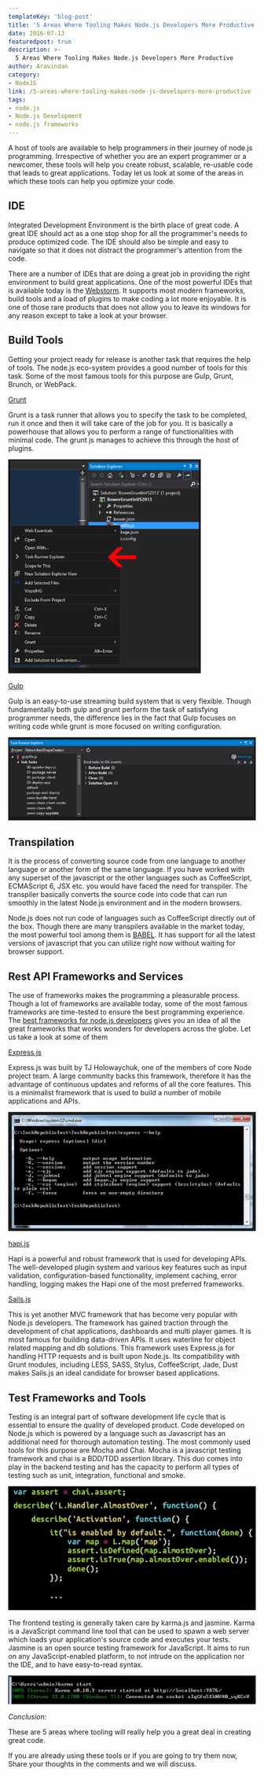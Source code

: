 ```yaml
---
templateKey: 'blog-post'
title: '5 Areas Where Tooling Makes Node.js Developers More Productive'
date: 2016-07-13
featuredpost: true
description: >-
  5 Areas Where Tooling Makes Node.js Developers More Productive
author: Aravindan
category:
- NodeJS
link: /5-areas-where-tooling-makes-node-js-developers-more-productive
tags:
- node.js
- Node.js Development
- node.js frameworks
---
```



A host of tools are available to help programmers in their journey of node.js programming. Irrespective of whether you are an expert programmer or a newcomer, these tools will help you create robust, scalable, re-usable code that leads to great applications. Today let us look at some of the areas in which these tools can help you optimize your code.

## IDE

Integrated Development Environment is the birth place of great code. A great IDE should act as a one stop shop for all the programmer's needs to produce optimized code. The IDE should also be simple and easy to navigate so that it does not distract the programmer's attention from the code.

There are a number of IDEs that are doing a great job in providing the right environment to build great applications.  One of the most powerful IDEs that is available today is the [Webstorm](https://www.jetbrains.com/webstorm/). It supports most modern frameworks, build tools and a load of plugins to make coding a lot more enjoyable. It is one of those rare products that does not allow you to leave its windows for any reason except to take a look at your browser.

## Build Tools

Getting your project ready for release is another task that requires the help of tools. The node.js eco-system provides a good number of tools for this task. Some of the most famous tools for this purpose are Gulp, Grunt, Brunch, or WebPack.

[Grunt](http://gruntjs.com/)

Grunt is a task runner that allows you to specify the task to be completed, run it once and then it will take care of the job for you. It is basically a powerhouse that allows you to perform a range of functionalities with minimal code. The grunt js manages to achieve this through the host of plugins.

![Grunt](./images/grunt.png)

[Gulp](http://gulpjs.com/)

Gulp is an easy-to-use streaming build system that is very flexible. Though fundamentally both gulp and grunt perform the task of satisfying programmer needs, the difference lies in the fact that Gulp focuses on writing code while grunt is more focused on writing configuration.

![gulp](./images/gulp.png)

## Transpilation

It is the process of converting source code from one language to another language or another form of the same language. If you have worked with any superset of the javascript or the other languages such as CoffeeScript, ECMAScript 6, JSX etc. you would have faced the need for transpiler. The transpiler basically converts the source code into code that can run smoothly in the latest Node.js environment and in the modern browsers.

Node.js does not run code of languages such as CoffeeScript directly out of the box. Though there are many transpilers available in the market today, the most powerful tool among them is [BABEL](https://babeljs.io/). It has support for all the latest versions of javascript that you can utilize right now without waiting for browser support.

## Rest API Frameworks and Services

The use of frameworks makes the programming a pleasurable process. Though a lot of frameworks are available today, some of the most famous frameworks are time-tested to ensure the best programming experience. The [best frameworks for node.js developers](/9-best-node-js-frameworks-developers) gives you an idea of all the great frameworks that works wonders for developers across the globe. Let us take a look at some of them

[Express.js](http://expressjs.com/)

Express.js was built by TJ Holowaychuk, one of the members of core Node project team. A large community backs this framework, therefore it has the advantage of continuous updates and reforms of all the core features. This is a minimalist framework that is used to build a number of mobile applications and APIs.

![express-js](./images/express-js.png)

[hapi.js](http://hapijs.com/)

Hapi is a powerful and robust framework that is used for developing APIs. The well-developed plugin system and various key features such as  input validation, configuration-based functionality, implement caching, error handling, logging makes the Hapi one of the most preferred frameworks.

[Sails.js](http://sailsjs.org/)

This is yet another MVC framework that has become very popular with Node.js developers. The framework has gained traction through the development of chat applications, dashboards and multi player games. It is most famous for building data-driven APIs. It uses waterline for object related mapping and db solutions. This framework uses Express.js for handling HTTP requests and is built upon Node.js. Its compatibility with Grunt modules, including LESS, SASS, Stylus, CoffeeScript, Jade, Dust makes Sails.js an ideal candidate for browser based applications.

## Test Frameworks and Tools

Testing is an integral part of software development life cycle that is essential to ensure the quality of developed product. Code developed on Node.js which is powered by a language such as Javascript has an additional need for thorough automation testing. The most commonly used tools for this purpose are Mocha and Chai. Mocha is a javascript testing framework and chai is a BDD/TDD assertion library. This duo comes into play in the backend testing and has the capacity to perform all types of testing such as unit, integration, functional and smoke.

![chai](./images/chai.png)

The frontend testing is generally taken care by karma.js and jasmine. Karma is a JavaScript command line tool that can be used to spawn a web server which loads your application's source code and executes your tests. Jasmine is an open source testing framework for JavaScript. It aims to run on any JavaScript-enabled platform, to not intrude on the application nor the IDE, and to have easy-to-read syntax.

![karma](./images/karma.png)

_Conclusion_:

These are 5 areas where tooling will really help you a great deal in creating great code.

If you are already using these tools or if you are going to try them now, Share your thoughts in the comments and we will discuss.